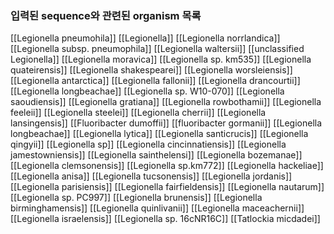 ### 입력된 sequence와 관련된 organism 목록


[[Legionella pneumohila]]
[[Legionella]]
[[Legionella norrlandica]]
[[Legionella subsp. pneumophila]]
[[Legionella waltersii]]
[[unclassified Legionella]]
[[Legionella moravica]]
[[Legionella sp. km535]]
[[Legionella quateirensis]]
[[Legionella shakespearei]]
[[Legionella worsleiensis]]
[[Legionella antarctica]]
[[Legionella fallonii]]
[[Legionella drancourtii]]
[[Legionella longbeachae]]
[[Legionella sp. W10-070]]
[[Legionella saoudiensis]]
[[Legionella gratiana]]
[[Legionella rowbothamii]]
[[Legionella feeleii]]
[[Legionella steelei]]
[[Legionella cherrii]]
[[Legionella lansingensis]]
[[Fluoribacter dumoffii]]
[[fluoribacter gormanii]]
[[Legionella longbeachae]]
[[Legionella lytica]]
[[Legionella santicrucis]]
[[Legionella qingyii]]
[[Legionella sp]]
[[Legionella cincinnatiensis]]
[[Legionella jamestowniensis]]
[[Legionella sainthelensi]]
[[Legionella bozemanae]]
[[Legionella clemsonensis]]
[[Legionella sp.km772]]
[[Legionella hackeliae]]
[[Legionella anisa]]
[[Legionella tucsonensis]]
[[Legionella jordanis]]
[[Legionella parisiensis]]
[[Legionella fairfieldensis]]
[[Legionella nautarum]]
[[Legionella sp. PC997]]
[[Legionella brunensis]]
[[Legionella birminghamensis]]
[[Legionella quinlivanii]]
[[Legionella maceachernii]]
[[Legionella israelensis]]
[[Legionella sp. 16cNR16C]]
[[Tatlockia micdadei]]